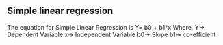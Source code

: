 ## Simple linear regression
The equation for Simple Linear Regression is Y= b0 + b1*x
Where,
      Y-> Dependent Variable
      x-> Independent Variable
     b0-> Slope
     b1-> co-efficient
